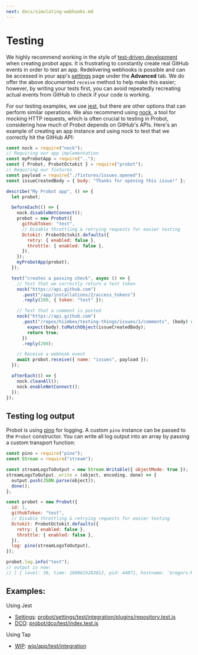 ```yaml
---
next: docs/simulating-webhooks.md
---
```


# Testing

We highly recommend working in the style of [test-driven development](http://agiledata.org/essays/tdd.html) when creating probot apps. It is frustrating to constantly create real GitHub events in order to test an app. Redelivering webhooks is possible and can be accessed in your app's [settings](https://github.com/settings/apps) page under the **Advanced** tab. We do offer the above documented `receive` method to help make this easier; however, by writing your tests first, you can avoid repeatedly recreating actual events from GitHub to check if your code is working.

For our testing examples, we use [jest](https://facebook.github.io/jest/), but there are other options that can perform similar operations. We also recommend using [nock](https://github.com/nock/nock), a tool for mocking HTTP requests, which is often crucial to testing in Probot, considering how much of Probot depends on GitHub's APIs. Here's an example of creating an app instance and using nock to test that we correctly hit the GitHub API:

```js
const nock = require("nock");
// Requiring our app implementation
const myProbotApp = require("..");
const { Probot, ProbotOctokit } = require("probot");
// Requiring our fixtures
const payload = require("./fixtures/issues.opened");
const issueCreatedBody = { body: "Thanks for opening this issue!" };

describe("My Probot app", () => {
  let probot;

  beforeEach(() => {
    nock.disableNetConnect();
    probot = new Probot({
      githubToken: "test",
      // Disable throttling & retrying requests for easier testing
      Octokit: ProbotOctokit.defaults({
        retry: { enabled: false },
        throttle: { enabled: false },
      }),
    });
    myProbotApp(probot);
  });

  test("creates a passing check", async () => {
    // Test that we correctly return a test token
    nock("https://api.github.com")
      .post("/app/installations/2/access_tokens")
      .reply(200, { token: "test" });

    // Test that a comment is posted
    nock("https://api.github.com")
      .post("/repos/hiimbex/testing-things/issues/1/comments", (body) => {
        expect(body).toMatchObject(issueCreatedBody);
        return true;
      })
      .reply(200);

    // Receive a webhook event
    await probot.receive({ name: "issues", payload });
  });

  afterEach(() => {
    nock.cleanAll();
    nock.enableNetConnect();
  });
});
```

## Testing log output

Probot is using [pino](https://getpino.io/) for logging. A custom `pino` instance can be passed to the `Probot` constructor. You can write all log output into an array by passing a custom transport function:

```js
const pino = require("pino");
const Stream = require("stream");

const streamLogsToOutput = new Stream.Writable({ objectMode: true });
streamLogsToOutput._write = (object, encoding, done) => {
  output.push(JSON.parse(object));
  done();
};

const probot = new Probot({
  id: 1,
  githubToken: "test",
  // Disable throttling & retrying requests for easier testing
  Octokit: ProbotOctokit.defaults({
    retry: { enabled: false },
    throttle: { enabled: false },
  }),
  log: pino(streamLogsToOutput),
});

probot.log.info("test");
// output is now:
// [ { level: 30, time: 1600619283012, pid: 44071, hostname: 'Gregors-MacBook-Pro.local', msg: 'test' } ]
```

## Examples:

Using Jest

- [Settings](https://github.com/probot/settings): [probot/settings/test/integration/plugins/repository.test.js](https://github.com/probot/settings/blob/master/test/integration/plugins/repository.test.js)
- [DCO](https://github.com/probot/dco): [probot/dco/test/index.test.js](https://github.com/probot/dco/blob/master/test/index.test.js)

Using Tap

- [WIP](https://github.com/apps/wip/): [wip/app/test/integration](https://github.com/wip/app/tree/master/test/integration)
